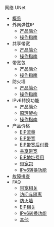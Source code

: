 <div class="sidebar_title icon__OpenStack"> 网络 UNet</div>

* [概览](network/unet/overview)
* 外网弹性IP
     * [产品简介](network/unet/eip/introduction)
     * [操作指南](network/unet/eip/guide)
* 共享带宽
     * [产品简介](network/unet/share_bandwidth/introduction)
     * [操作指南](network/unet/share_bandwidth/guide)
* 带宽包 
     * [产品简介](network/unet/bandwidth_package/introduction)
     * [操作指南](network/unet/bandwidth_package/guide)
* 防火墙
     * [产品简介](network/unet/firewall/introduction)
     * [操作指南](network/unet/firewall/guide)
* IPv6转换功能
     * [产品简介](network/unet/ipv6translation/introduction)
     * [原理架构](network/unet/ipv6translation/structure)
     * [操作指南](network/unet/ipv6translation/guide)
* 产品价格
     * [EIP流量](network/unet/eip_price/traffic)
     * [EIP带宽](network/unet/eip_price/bandwidth)
     * [EIP带宽后付费](network/unet/eip_price/accuratebandwidth)
     * [共享带宽](network/unet/eip_price/sharebandwidth)
     * [EIP地址费用](network/unet/eip_price/ipaddress)
     * [带宽包](network/unet/eip_price/bandwidthpackage)
     * [IPv6转换功能](network/unet/eip_price/ipv6translation)   
* [故障排查](network/unet/troubleshooting)
* FAQ
     * [带宽相关](network/unet/faq/bandwidth)
     * [访问与隔离](network/unet/faq/access)
     * [防火墙](network/unet/faq/firewall)
     * [EIP相关](network/unet/faq/eip)
     * [IPv6转换功能](network/unet/faq/ipv6translation)
     * [其他](network/unet/faq/other)
